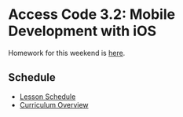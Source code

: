 # Access Code 3.2: Mobile Development with iOS

Homework for this weekend is [here](/homework/unit3/week_2.md).

## Schedule

* [Lesson Schedule](/schedule.md)
* [Curriculum Overview](/curriculum_overview.pdf)


